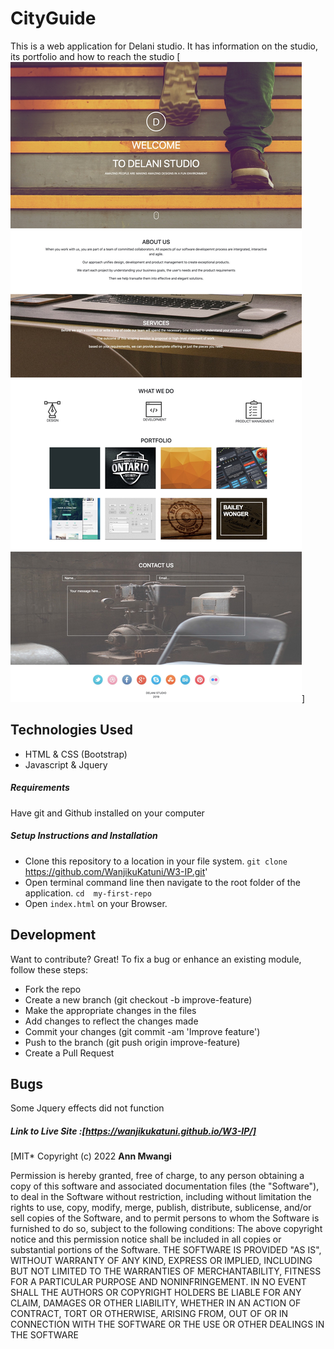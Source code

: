 # CityGuide
This is a web application for Delani studio. It has information on the studio, its portfolio and how to reach the studio
[![image](https://github.com/WanjikuKatuni/W3-IP/blob/master/images/DELANI-STUDIO.jpg?raw=true)]
## Technologies Used
- HTML & CSS (Bootstrap)
- Javascript & Jquery

##### Requirements
Have git and Github installed on your computer
##### Setup Instructions and Installation
- Clone this repository to a location in your file system. `git clone `https://github.com/WanjikuKatuni/W3-IP.git'
- Open terminal command line then navigate to the root folder of the application. `cd  my-first-repo`
- Open `index.html` on your Browser.
## Development
Want to contribute? Great!
To fix a bug or enhance an existing module, follow these steps:
- Fork the repo
- Create a new branch (git checkout -b improve-feature)
- Make the appropriate changes in the files
- Add changes to reflect the changes made
- Commit your changes (git commit -am 'Improve feature')
- Push to the branch (git push origin improve-feature)
- Create a Pull Request
## Bugs
Some Jquery effects did not function
##### Link to Live Site :[https://wanjikukatuni.github.io/W3-IP/]
[MIT*
Copyright (c) 2022 **Ann Mwangi**

Permission is hereby granted, free of charge, to any person obtaining a copy of this software and associated documentation files (the "Software"), to deal in the Software without restriction, including without limitation the rights to use, copy, modify, merge, publish, distribute, sublicense, and/or sell copies of the Software, and to permit persons to whom the Software is furnished to do so, subject to the following conditions:
The above copyright notice and this permission notice shall be included in all copies or substantial portions of the Software.
THE SOFTWARE IS PROVIDED "AS IS", WITHOUT WARRANTY OF ANY KIND, EXPRESS OR IMPLIED, INCLUDING BUT NOT LIMITED TO THE WARRANTIES OF MERCHANTABILITY, FITNESS FOR A PARTICULAR PURPOSE AND NONINFRINGEMENT. IN NO EVENT SHALL THE AUTHORS OR COPYRIGHT HOLDERS BE LIABLE FOR ANY CLAIM, DAMAGES OR OTHER LIABILITY, WHETHER IN AN ACTION OF CONTRACT, TORT OR OTHERWISE, ARISING FROM, OUT OF OR IN CONNECTION WITH THE SOFTWARE OR THE USE OR OTHER DEALINGS IN THE SOFTWARE

